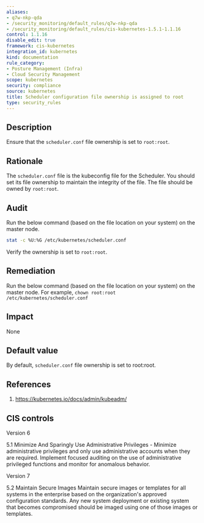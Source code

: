 ```yaml
---
aliases:
- q7w-nkp-qda
- /security_monitoring/default_rules/q7w-nkp-qda
- /security_monitoring/default_rules/cis-kubernetes-1.5.1-1.1.16
control: 1.1.16
disable_edit: true
framework: cis-kubernetes
integration_id: kubernetes
kind: documentation
rule_category:
- Posture Management (Infra)
- Cloud Security Management
scope: kubernetes
security: compliance
source: kubernetes
title: Scheduler configuration file ownership is assigned to root
type: security_rules
---
```


## Description

Ensure that the `scheduler.conf` file ownership is set to `root:root`.

## Rationale

The `scheduler.conf` file is the kubeconfig file for the Scheduler. You should set its file ownership to maintain the integrity of the file. The file should be owned by `root:root`.

## Audit

Run the below command (based on the file location on your system) on the master node.

```bash
stat -c %U:%G /etc/kubernetes/scheduler.conf
```

Verify the ownership is set to `root:root`.

## Remediation

Run the below command (based on the file location on your system) on the master node. For example, `chown root:root /etc/kubernetes/scheduler.conf`

## Impact

None

## Default value

By default, `scheduler.conf` file ownership is set to root:root.

## References

1. https://kubernetes.io/docs/admin/kubeadm/

## CIS controls

Version 6

5.1 Minimize And Sparingly Use Administrative Privileges - Minimize administrative privileges and only use administrative accounts when they are required. Implement focused auditing on the use of administrative privileged functions and monitor for anomalous behavior.

Version 7

5.2 Maintain Secure Images Maintain secure images or templates for all systems in the enterprise based on the organization's approved configuration standards. Any new system deployment or existing system that becomes compromised should be imaged using one of those images or templates.
